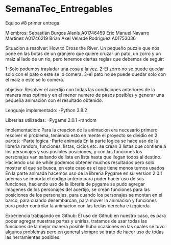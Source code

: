 # SemanaTec_Entregables
Equipo #8 primer entrega. 

Miembros:
Sebastián Burgos Alanís A01746459
Eric Manuel Navarro Martínez A01746219
Brian Axel Velarde Rodriguez A01753036

Situacion a resolver:
How to Cross the River.
Un pequeño puzzle que nos pone en las botas de un granjero que quiere cruzar un pato, un zorro y un maiz al lado de un rio,
pero tenemos ciertas reglas que debemos de seguir:

1-Solo podemos trasladar una cosa a la vez.
2-El zorro no se puede quedar solo con el pato o este se lo comera.
3-el pato no se puede quedar solo con el maiz o este se lo comera.

objetivo:
Resolver el acertijo con todas las condiciones anteriores de la manera mas optima y en el menor numero de pasos posibles y generar
una pequeña animacion con el resultado obtenido.

Lenguaje implementado:
-Python 3.8.2

Librerias utilizadas:
-Pygame 2.0.1
-random

Implementacion:
Para la creacion de la animacion era necesario primero resolver el problema, teniendo esto en mente el proyecto se dividio en 2 partes:
-Parte logica
-Parte animada
En la parte logica se hace uso de la libreria random, funciones, listas, ciclos etc.
se crean 3 listas que contiene a los personajes y sus posibles posiciones, y con las funciones 
los personajes van saltando de lista en lista hasta que llegan todos al destino.
Haciendo uso de while podemos obtener muchos resultados pero solo mostrar el que se busca, en este caso es el que tiene menos turnos usados
En la parte animada hacemos uso de la libreria Pygame en su version 2.0.1 ademas se importa el codigo anterio para poder hacer uso de sus funciones,
haciendo uso de la libreria de pygame se pudo agregar imagenes de los personajes del acertijo, se crean funciones para las posiciones de los personajes,
para cuando los personajes se montan en el barco, para cuando desembarcan, para mover la animacion y funciones para poder controlar la animacion con
las teclas derecha e izquierda.

Experiencia trabajando en Github:
El uso de Github en nuestro caso, es para poder agregar nuestras partes y unirlas, tratamos de usar todas las funciones de la mejor manera posible
hubo ocasiones en las cuales se tuvo algunos problemas pero en general siempre se trato de hacer uso de todas las herramientas posibles.
